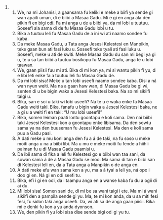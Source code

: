 <ol>
  <li>
    <ol>
      <li>We, na mi Johanisi, a gaansama fu keliki e meke a biifi ya sende gi wan apaiti uman, di e biibi a Masaa Gadu. Mi e gi en anga ala den pikin fi en bigi odi. Fa mi anga u de a biibi ya, da mi lobi u tuutuu. Soseefi ala sama di de fu Masaa Gadu lobi u tu.</li>
      <li>Bika a tuutuu leli fu Masaa Gadu de a ini wi ati naamo sondee fu kaba.</li>
      <li>Da meke Masaa Gadu, u Tata anga Jesesi Kelestesi en Manpikin, teke gaan bun ati fasi luku u. Soseefi teke tyali ati fasi luku u. Soseefi, meke u ati de switi. Meke Masaa Gadu du san mi begi ya gi u, te u sa tan biibi a tuutuu bosikopu fu Masaa Gadu, anga te u lobi taawan.</li>
      <li>We, gaan piisii fuu mi ati. Bika di mi kon ya, mi si wantu pikin fi yu, di e libi leti enke fa a tuutuu leli fu Masaa Gadu de.</li>
      <li>Da mi lobi sisa! Meke u tan lobi useefi naamo sondee kaba. Disi a ná wan nyun weiti. Ma na a gaan haw wan, di Masaa Gadu be gi wi, senten di u be bigin waka a Jesesi Kelestesi baka. Na so mi sikiifi taigi u.</li>
      <li>Bika, san e soi u taki wi lobi useefi? Na te u e waka enke fa Masaa Gadu weiti taki. Bika, fanafu u bigin waka a Jesesi Kelestesi baka, ne a gi u a weiti fi en taki: “U mu lobi useefi!”</li>
      <li>Bika, somen leiman paati lontu goontapu e koli sama. Den nái biibi taki Jesesi Kelestesi kon a goontapu enke libisama. Da den sowtu sama ya na den buuseman fu Jesesi Kelestesi. Ma den e koli sama puu a Gadu pasi.</li>
      <li>A dati meke u mu koni anga den fu a á de taki, na fu soso u meke moiti anga u na a biibi libi. Ma u mu e meke moiti fu fende a hiihii paiman fu u di Masaa Gadu paamisi u.</li>
      <li>Da ibii sama di fika a leli fu Kelestesi go e biibi wan taa sani, da sowan sama á de a Masaa Gadu se moo. Ma sama di tan e biibi san di Kelestesi leli en, da a Tata anga a Manpikin o de anga en.</li>
      <li>A dati meke efu wan sama kon a yu, ma a á tyai a leli ya, ná opo i doo gi en. Ná gi en odi seefi tu.</li>
      <li>Bika, efi i gi en odi, da i taampu anga en a wanse kaba fu du a ogii di ai du.</li>
      <li>Mi lobi sisa! Somen sani de, di mi be sa wani taigi i ete. Ma mi á wani sikiifi den a pampila sende gi yu. Ma, te mi kon anda, da u sa miti fesi fesi, fu sidon taki anga useefi. Da, wi ati sa de anga gaan piisii. Bika mi e denki fu kon a yu anda dyonson.</li>
      <li>We, den pikin fi yu lobi sisa dise sende bigi odi gi yu tu.</li>
    </ol>
  </li>
</ol>